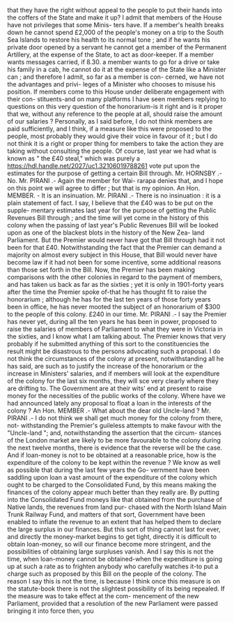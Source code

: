 that they have the right without appeal to the people to put their hands into the coffers of the State and make it up? I admit that members of the House have not privileges that some Minis- ters have. If a member's health breaks down he cannot spend £2,000 of the people's money on a trip to the South Sea Islands to restore his health to its normal tone ; and if he wants his private door opened by a servant he cannot get a member of the Permanent Artillery, at the expense of the State, to act as door-keeper. If a member wants messages carried, if 8.30. a member wants to go for a drive or take his family in a cab, he cannot do it at the expense of the State like a Minister can ; and therefore I admit, so far as a member is con- cerned, we have not the advantages and privi- leges of a Minister who chooses to misuse his position. If members come to this House under deliberate engagement with their con- stituents-and on many platforms I have seen members replying to questions on this very question of the honorarium-is it right and is it proper that we, without any reference to the people at all, should raise the amount of our salaries ? Personally, as I said before, I do not think members are paid sufficiently, and I think, if a measure like this were proposed to the people, most probably they would give their voice in favour of it ; but I do not think it is a right or proper thing for members to take the action they are taking without consulting the people. Of course, last year we had what is known as " the £40 steal," which was purely a https://hdl.handle.net/2027/uc1.32106019788261 vote put upon the estimates for the purpose of getting a certain Bill through. Mr. HORNSBY .- No. Mr. PIRANI .- Again the member for Wai- rarapa denies that, and I hope on this point we will agree to differ ; but that is my opinion. An Hon. MEMBER. - It is an insinuation. Mr. PIRANI .- There is no insinuation : it is a plain statement of fact. I say, I believe that the £40 was to be put on the supple- mentary estimates last year for the purpose of getting the Public Revenues Bill through ; and the time will yet come in the history of this colony when the passing of last year's Public Revenues Bill will be looked upon as one of the blackest blots in the history of the New Zea- land Parliament. But the Premier would never have got that Bill through had it not been for that £40. Notwithstanding the fact that the Premier can demand a majority on almost every subject in this House, that Bill would never have become law if it had not been for some incentive, some additional reasons than those set forth in the Bill. Now, the Premier has been making comparisons with the other colonies in regard to the payment of members, and has taken us back as far as the sixties ; yet it is only in 1901-forty years after the time the Premier spoke of-that he has thought fit to raise the honorarium ; although he has for the last ten years of those forty years been in office, he has never mooted the subject of an honorarium of $300 to the people of this colony. £240 in our time. Mr. PIRANI .- I say the Premier has never yet, during all the ten years he has been in power, proposed to raise the salaries of members of Parliament to what they were in Victoria in the sixties, and I know what I am talking about. The Premier knows that very probably if he submitted anything of this sort to the constituencies the result might be disastrous to the persons advocating such a proposal. I do not think the circumstances of the colony at present, notwithstanding all he has said, are such as to justify the increase of the honorarium or the increase in Ministers' salaries, and if members will look at the expenditure of the colony for the last six months, they will sce very clearly where they are drifting to. The Government are at their wits' end at present to raise money for the necessities of the public works of the colony. Where have we had announced lately any proposal to float a loan in the interests of the colony ? An Hon. MEMBER .- What about the dear old Uncle-land ? Mr. PIRANI .- I do not think we shall get much money for the colony from there, not- withstanding the Premier's guileless attempts to make favour with the "Uncle-land "; and, notwithstanding the assertion that the circum- stances of the London market are likely to be more favourable to the colony during the next twelve months, there is evidence that the reverse will be the case. And if loan-money is not to be obtained at a reasonable price, how is the expenditure of the colony to be kept within the revenue ? We know as well as possible that during the last few years the Go- vernment have been saddling upon loan a vast amount of the expenditure of the colony which ought to be charged to the Consolidated Fund, by this means making the finances of the colony appear much better than they really are. By putting into the Consolidated Fund moneys like that obtained from the purchase of Native lands, the revenues from land pur- chased with the North Island Main Trunk Railway Fund, and matters of that sort, Government have been enabled to inflate the revenue to an extent that has helped them to declare the large surplus in our finances. But this sort of thing cannot last for ever, and directly the money-market begins to get tight, directly it is difficult to obtain loan-money, so will our finance become more stringent, and the possibilities of obtaining large surpluses vanish. And I say this is not the time, when loan-money cannot be obtained-when the expenditure is going up at such a rate as to frighten anybody who carefully watches it-to put a charge such as proposed by this Bill on the people of the colony. The reason I say this is not the time, is because I think once this measure is on the statute-book there is not the slightest possibility of its being repealed. If the measure was to take effect at the com- mencement of the new Parliament, provided that a resolution of the new Parliament were passed bringing it into force then, you 